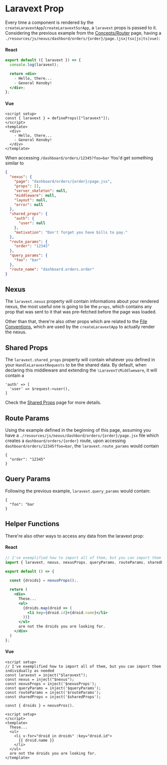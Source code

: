 # Laravext Prop

Every time a component is rendered by the `createLaravextApp`/`createLaravextSsrApp`, a `laravext` props is passed to it. Considering the previous example from the [Concepts/Router](/concepts/router) page, having a `./resources/js/nexus/dashbord/orders/{order}/page.(jsx|tsx|js|ts|vue)`:

<!-- tabs:start -->

#### **React**

```jsx
export default ({ laravext }) => {
  console.log(laravext);

  return <div>
    - Hello, there... 
    - General Kenoby!
  </div>;
};
```

#### **Vue**

```vue
<script setup>
const { laravext } = defineProps(["laravext"]);
</script>
<template>
  <div>
    - Hello, there... 
    - General Kenoby!
  </div>
</template>
```

<!-- tabs:end -->

When accessing `/dashboard/orders/12345?foo=bar`
You'd get something similar to

```json
{
  "nexus": {
    "page": "dashboard/orders/{order}/page.jsx",
    "props": [],
    "server_skeleton": null,
    "middleware": null,
    "layout": null,
    "error": null
  },
  "shared_props": {
    "auth": {
      "user": null
    },
    "motivation": "Don't forget you have bills to pay."
  },
  "route_params": {
    "order": "12345"
  },
  "query_params": {
    "foo": "bar"
  },
  "route_name": "dashboard.orders.order"
}
```

## Nexus

The `laravext.nexus` property will contain informations about your rendered nexus, the most useful one is going to be the `props`, which contains any prop that was sent to it that was pre-fetched before the page was loaded.

Other than that, there're also other props which are related to the [File Conventions](/concepts/file-conventions.md), which are used by the `createLaravextApp` to actually render the nexus.

## Shared Props

The `laravext.shared_props` property will contain whatever you defined in your `HandleLaravextRequests` to be the shared data. By default, when declaring this middleware and extending the `\Laravext\Middlweware`, it will contain a

```
'auth' => [
  'user' => $request->user(),
]
```

Check the [Shared Props](/tools/shared-props.md) page for more details.

## Route Params

Using the example defined in the beginning of this page, assuming you have a `./resources/js/nexus/dashbord/orders/{order}/page.jsx` file which creates a `dashboard/orders/{order}` route, upon accessing `dashboard/orders/12345?foo=bar`, the `laravext.route_params` would contain

```
{
  "order": "12345"
}
```

## Query Params

Following the previous example, `laravext.query_params` would contain:

```
{
  "foo": "bar
}
```

## Helper Functions

There're also other ways to access any data from the laravext prop:

<!-- tabs:start -->

#### **React**

```jsx
// I've exemplified how to import all of them, but you can import them individually as needed
import { laravext, nexus, nexusProps, queryParams, routeParams, sharedProps } from '@laravext/react'

export default () => {
  
  const {droids} = nexusProps();.

  return (
    <div>
      These...
      <ul>
        {droids.map(droid => (
          <li key={droid.id}>{droid.name}</li>
        ))}
      </ul>
      are not the droids you are looking for.
    </div>
  )
};
```

#### **Vue**

```vue
<script setup>
// I've exemplified how to import all of them, but you can import them individually as needed
const laravext = inject("$laravext");
const nexus = inject("$nexus");
const nexusProps = inject('$nexusProps');
const queryParams = inject('$queryParams');
const routeParams = inject('$routeParams');
const sharedProps = inject('$sharedProps');

const { droids } = nexusPros().

<script setup>
</script>
<template>
  These...
  <ul>
    <li v-for="droid in droids" :key="droid.id">
      {{ droid.name }}
    </li>
  </ul>
  are not the droids you are looking for.
</template>
```

<!-- tabs:end -->
